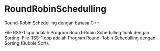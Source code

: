# RoundRobinSchedulling
Round-Robin Schedulling dengan bahasa C++

File RSS-1.cpp adalah Program Round-Robin Schedulling tidak dengan Sorting.
File RSS-1.cpp adalah Program Round-Robin Schedulling dengan Sorting (Bubble Sort).
